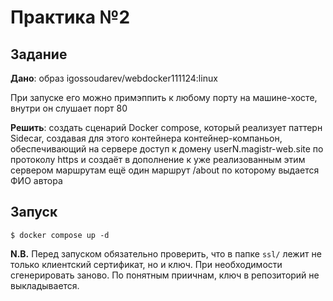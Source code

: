 # Практика №2

## Задание

**Дано**: образ igossoudarev/webdocker111124:linux

При запуске его можно примэппить к любому порту на машине-хосте, внутри он слушает порт 80

**Решить**:  создать сценарий Docker compose,  который реализует паттерн Sidecar, создавая для этого контейнера контейнер-компаньон, обеспечивающий на сервере  доступ к домену userN.magistr-web.site по протоколу https и создаёт в дополнение к уже реализованным этим сервером маршрутам ещё один маршрут /about по которому выдается ФИО автора

## Запуск

```
$ docker compose up -d
```

**N.B.** Перед запуском обязательно проверить, что в папке `ssl/` лежит не только клиентский сертификат, но и ключ. При необходимости сгенерировать заново. По понятным приичнам, ключ в репозиторий не выкладывается. 
